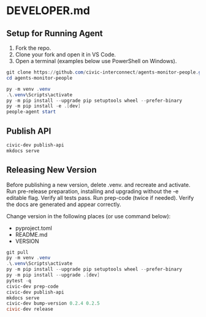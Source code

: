 # DEVELOPER.md

## Setup for Running Agent

1. Fork the repo.
2. Clone your fork and open it in VS Code.
3. Open a terminal (examples below use PowerShell on Windows).

```powershell
git clone https://github.com/civic-interconnect/agents-monitor-people.git
cd agents-monitor-people

py -m venv .venv
.\.venv\Scripts\activate
py -m pip install --upgrade pip setuptools wheel --prefer-binary
py -m pip install -e .[dev]
people-agent start
```

## Publish API

```powershell
civic-dev publish-api
mkdocs serve
```

## Releasing New Version

Before publishing a new version, delete .venv. and recreate and activate.
Run pre-release preparation, installing and upgrading without the -e editable flag.
Verify all tests pass. Run prep-code (twice if needed).
Verify the docs are generated and appear correctly.

Change version in the following places (or use command below):

- pyproject.toml
- README.md
- VERSION

```powershell
git pull
py -m venv .venv
.\.venv\Scripts\activate
py -m pip install --upgrade pip setuptools wheel --prefer-binary
py -m pip install --upgrade .[dev]
pytest -q
civic-dev prep-code
civic-dev publish-api
mkdocs serve
civic-dev bump-version 0.2.4 0.2.5
civic-dev release
```
